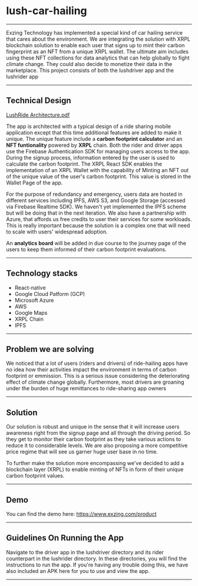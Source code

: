 
# lush-car-hailing
---
Exzing Technology has implemented a special kind of car hailing service that cares about the environment. We are integrating the solution with XRPL blockchain solution to enable each user that signs up to mint their carbon fingerprint as an NFT from a unique XRPL wallet. The ultimate aim includes using these NFT collections for data analytics that can help globally to fight climate change. They could also decide to monetize their data in the marketplace.
This project consists of both the lushdriver app and the lushrider app

---
## Technical Design
[LushRide Architecture.pdf](https://github.com/exzing/lush-car-hailing/files/11860477/LushRide.Architecture.pdf)

The app is architected with a typical design of a ride sharing mobile application except that this time additional features are added to make it unique. The unique feature include a **carbon footprint calculator** and an **NFT funtionality** powered by **XRPL** chain. Both the rider and driver apps use the Firebase Authentication SDK for managing users access to the app. During the signup process, information entered by the user is used to calculate the carbon footprint. The XRPL React SDK enables the implementation of an XRPL Wallet with the capability of Minting an NFT out of the unique value of the user's carbon footprint. This value is stored in the Wallet Page of the app.

For the purpose of redundancy and emergency, users data are hosted in different services including IPFS, AWS S3, and Google Storage (accessed via Firebase Realtime SDK). We haven't yet implemented the IPFS scheme but will be doing that in the next iteration.
We also have a partnership with Azure, that affords us free credits to user their services for some workloads. This is really important because the solution is a complex one that will need to scale with users' widespread adoption. 

An **analytics board** will be added in due course to the journey page of the users to keep them informed of their carbon footprint evaluations.

---
## Technology stacks
 * React-native
 * Google Cloud Patform (GCP)
 * Microsoft Azure
 * AWS
 * Google Maps
 * XRPL Chain
 * IPFS
---
## Problem we are solving
We noticed that a lot of users (riders and drivers) of ride-hailing apps have no idea how their activities impact the environment in terms of carbon footprint or emmission. This is a serious issue considering the deteriorating effect of climate change globally. Furthermore, most drivers are groaning under the burden of huge remittances to ride-sharing app owners

---
## Solution
Our solution is robust and unique in the sense that it will increase users awareness right from the signup page and all through the driving period. So they get to monitor their carbon footprint as they take various actions to reduce it to considerable levels. We are also proposing a more competitive price regime that will see us garner huge user base in no time.

To further make the solution more encompassing we've decided to add a blockchain layer (XRPL) to enable minting of NFTs in form of their unique carbon footprint values.

---
## Demo
You can find the demo here: https://www.exzing.com/product

---
## Guidelines On Running the App
Navigate to the driver app in the lushdriver directory and its rider counterpart in the lushrider directory. In these directories, you will find the instructions to run the app. If you're having any trouble doing this, we have also included an APK here for you to use and view the app.

---

